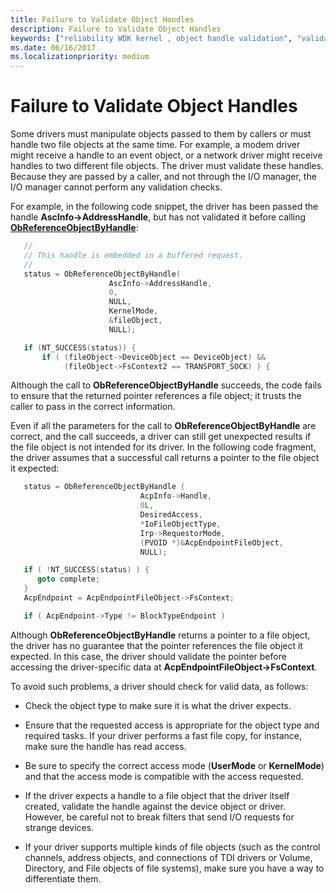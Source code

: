 ```yaml
---
title: Failure to Validate Object Handles
description: Failure to Validate Object Handles
keywords: ["reliability WDK kernel , object handle validation", "validation failures WDK kernel", "object handles WDK kernel"]
ms.date: 06/16/2017
ms.localizationpriority: medium
---
```


# Failure to Validate Object Handles





Some drivers must manipulate objects passed to them by callers or must handle two file objects at the same time. For example, a modem driver might receive a handle to an event object, or a network driver might receive handles to two different file objects. The driver must validate these handles. Because they are passed by a caller, and not through the I/O manager, the I/O manager cannot perform any validation checks.

For example, in the following code snippet, the driver has been passed the handle **AscInfo-&gt;AddressHandle**, but has not validated it before calling [**ObReferenceObjectByHandle**](/windows-hardware/drivers/ddi/wdm/nf-wdm-obreferenceobjectbyhandle):

```cpp
   //
   // This handle is embedded in a buffered request.
   //
   status = ObReferenceObjectByHandle(
                      AscInfo->AddressHandle,
                      0,
                      NULL,
                      KernelMode,
                      &fileObject,
                      NULL);

   if (NT_SUCCESS(status)) {
       if ( (fileObject->DeviceObject == DeviceObject) &&
            (fileObject->FsContext2 == TRANSPORT_SOCK) ) {
```

Although the call to **ObReferenceObjectByHandle** succeeds, the code fails to ensure that the returned pointer references a file object; it trusts the caller to pass in the correct information.

Even if all the parameters for the call to **ObReferenceObjectByHandle** are correct, and the call succeeds, a driver can still get unexpected results if the file object is not intended for its driver. In the following code fragment, the driver assumes that a successful call returns a pointer to the file object it expected:

```cpp
   status = ObReferenceObjectByHandle (
                             AcpInfo->Handle,
                             0L,
                             DesiredAccess,
                             *IoFileObjectType,
                             Irp->RequestorMode,
                             (PVOID *)&AcpEndpointFileObject,
                             NULL);

   if ( !NT_SUCCESS(status) ) {
      goto complete;
   }
   AcpEndpoint = AcpEndpointFileObject->FsContext;

   if ( AcpEndpoint->Type != BlockTypeEndpoint ) 
```

Although **ObReferenceObjectByHandle** returns a pointer to a file object, the driver has no guarantee that the pointer references the file object it expected. In this case, the driver should validate the pointer before accessing the driver-specific data at **AcpEndpointFileObject-&gt;FsContext**.

To avoid such problems, a driver should check for valid data, as follows:

-   Check the object type to make sure it is what the driver expects.

-   Ensure that the requested access is appropriate for the object type and required tasks. If your driver performs a fast file copy, for instance, make sure the handle has read access.

-   Be sure to specify the correct access mode (**UserMode** or **KernelMode**) and that the access mode is compatible with the access requested.

-   If the driver expects a handle to a file object that the driver itself created, validate the handle against the device object or driver. However, be careful not to break filters that send I/O requests for strange devices.

-   If your driver supports multiple kinds of file objects (such as the control channels, address objects, and connections of TDI drivers or Volume, Directory, and File objects of file systems), make sure you have a way to differentiate them.

 


